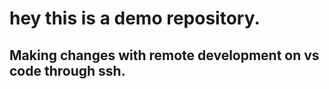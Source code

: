 # hey this is a demo repository.

## Making changes with remote development on vs code through ssh.

